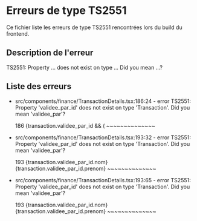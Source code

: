 # Erreurs de type TS2551

Ce fichier liste les erreurs de type TS2551 rencontrées lors du build du frontend.

## Description de l'erreur

TS2551: Property ... does not exist on type ... Did you mean ...?

## Liste des erreurs

- src/components/finance/TransactionDetails.tsx:186:24 - error TS2551: Property 'validee_par_id' does not exist on type 'Transaction'. Did you mean 'validee_par'?

  186           {transaction.validee_par_id && (
                             ~~~~~~~~~~~~~~

- src/components/finance/TransactionDetails.tsx:193:32 - error TS2551: Property 'validee_par_id' does not exist on type 'Transaction'. Did you mean 'validee_par'?

  193                   {transaction.validee_par_id.nom} {transaction.validee_par_id.prenom}
                                    ~~~~~~~~~~~~~~

- src/components/finance/TransactionDetails.tsx:193:65 - error TS2551: Property 'validee_par_id' does not exist on type 'Transaction'. Did you mean 'validee_par'?

  193                   {transaction.validee_par_id.nom} {transaction.validee_par_id.prenom}
                                                                     ~~~~~~~~~~~~~~
